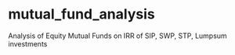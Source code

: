 # mutual_fund_analysis
Analysis of Equity Mutual Funds on IRR of SIP, SWP, STP, Lumpsum investments

